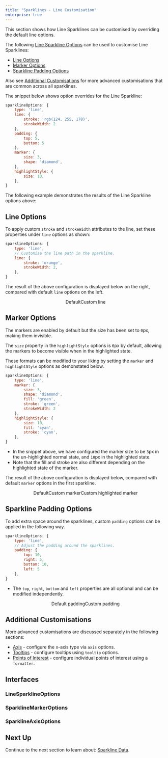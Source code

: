 ```yaml
---
title: "Sparklines - Line Customisation"
enterprise: true
---
```


This section shows how Line Sparklines can be customised by overriding the default line options.

The following [Line Sparkline Options](/sparklines-line-customisation/#linesparklineoptions) can be used to customise Line Sparklines:

- [Line Options](/sparklines-line-customisation/#line-options)
- [Marker Options](/sparklines-line-customisation/#marker-options)
- [Sparkline Padding Options](/sparklines-line-customisation/#sparkline-padding-options)

Also see [Additional Customisations](/sparklines-line-customisation/#additional-customisations) for more advanced
customisations that are common across all sparklines.

The snippet below shows option overrides for the Line Sparkline:

```js
sparklineOptions: {
    type: 'line',
    line: {
        stroke: 'rgb(124, 255, 178)',
        strokeWidth: 2
    },
    padding: {
        top: 5,
        bottom: 5
    },
    marker: {
        size: 3,
        shape: 'diamond',
    },
    highlightStyle: {
        size: 10,
    },
}
```

The following example demonstrates the results of the Line Sparkline options above:

<grid-example title='Line Sparkline Customisation' name='line-sparkline-customisation' type='generated' options='{ "enterprise": true, "exampleHeight": 585, "modules": ["clientside", "sparklines"] }'></grid-example>

## Line Options

To apply custom `stroke` and `strokeWidth` attributes to the line, set these properties under `line` options as shown:

```js
sparklineOptions: {
    type: 'line',
    // Customise the line path in the sparkline.
    line: {
        stroke: 'orange',
        strokeWidth: 2,
    },
}
```

The result of the above configuration is displayed below on the right, compared with default `line` options on the left.

<div style="display: flex; justify-content: center;">
    <image-caption src="resources/default.png" alt="Line customisation" width="250px" constrained="true">Default</image-caption>
    <image-caption src="resources/custom-line.png" alt="Line customisation for highlighted state" width="250px" constrained="true">Custom line</image-caption>
</div>

## Marker Options

The markers are enabled by default but the size has been set to `0`px, making them invisible.

The `size` property in the `highlightStyle` options is `6`px by default, allowing the markers to become visible when in the highlighted state.

These formats can be modified to your liking by setting the `marker` and `highlightStyle` options as demonstated below.

```js
sparklineOptions: {
    type: 'line',
    marker: {
        size: 3,
        shape: 'diamond',
        fill: 'green',
        stroke: 'green',
        strokeWidth: 2
    },
    highlightStyle: {
        size: 10,
        fill: 'cyan',
        stroke: 'cyan',
    },
}
```

- In the snippet above, we have configured the marker size to be `3`px in the un-highlighted normal state, and `10`px in the highlighted state.
- Note that the fill and stroke are also different depending on the highlighted state of the marker.

The result of the above configuration is displayed below, compared with default `marker` options in the first sparkline.

<div style="display: flex; justify-content: center;">
    <image-caption src="resources/default.png" alt="Marker customisation" width="250px" constrained="true">Default</image-caption>
    <image-caption src="resources/custom-marker.png" alt="Marker customisation" width="250px" constrained="true">Custom marker</image-caption>
    <image-caption src="resources/custom-highlighted-marker.png" alt="Marker customisation for highlighted state" width="250px" constrained="true">Custom highlighted marker</image-caption>
</div>

## Sparkline Padding Options

To add extra space around the sparklines, custom `padding` options can be applied in the following way.

```js
sparklineOptions: {
    type: 'line',
    // Adjust the padding around the sparklines.
    padding: {
        top: 10,
        right: 5,
        bottom: 10,
        left: 5
    },
}
```

- The `top`, `right`, `bottom` and `left` properties are all optional and can be modified independently.

<div style="display: flex; justify-content: center;">
    <image-caption src="resources/default-padding.png" alt="Padding customisation" width="250px" constrained="true">Default padding</image-caption>
    <image-caption src="resources/custom-padding.png" alt="Padding customisation for highlighted state" width="250px" constrained="true">Custom padding</image-caption>
</div>

## Additional Customisations

More advanced customisations are discussed separately in the following sections:

- [Axis](/sparklines-axis-types/) - configure the x-axis type via `axis` options.
- [Tooltips](/sparklines-tooltips/) - configure tooltips using `tooltip` options.
- [Points of Interest](/sparklines-points-of-interest/) - configure individual points of interest using a `formatter`.

## Interfaces

### LineSparklineOptions

<interface-documentation interfaceName='LineSparklineOptions' overrideSrc='sparklines-line-customisation/resources/line-sparkline-api.json'></interface-documentation>

### SparklineMarkerOptions

<api-documentation source='sparklines-line-customisation/resources/line-sparkline-api.json' section='SparklineMarkerOptions'></api-documentation>

### SparklineAxisOptions

<api-documentation source='sparklines-line-customisation/resources/line-sparkline-api.json' section='SparklineAxisOptions'></api-documentation>

## Next Up


Continue to the next section to learn about: [Sparkline Data](/sparklines-data/).
